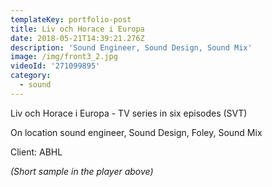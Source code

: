 ```yaml
---
templateKey: portfolio-post
title: Liv och Horace i Europa
date: 2018-05-21T14:39:21.276Z
description: 'Sound Engineer, Sound Design, Sound Mix'
image: /img/front3_2.jpg
videoId: '271099895'
category:
  - sound
---
```

Liv och Horace i Europa - TV series in six episodes (SVT)

On location sound engineer, Sound Design, Foley, Sound Mix

Client: ABHL

_(Short sample in the player above)_
